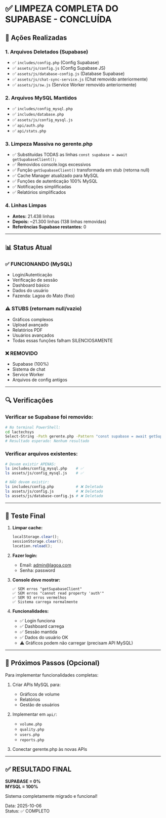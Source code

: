 # ✅ LIMPEZA COMPLETA DO SUPABASE - CONCLUÍDA

## 🎯 Ações Realizadas

### 1. **Arquivos Deletados (Supabase)**
- ✅ `includes/config.php` (Config Supabase)
- ✅ `assets/js/config.js` (Config Supabase JS)
- ✅ `assets/js/database-config.js` (Database Supabase)
- ✅ `assets/js/chat-sync-service.js` (Chat removido anteriormente)
- ✅ `assets/js/sw.js` (Service Worker removido anteriormente)

### 2. **Arquivos MySQL Mantidos**
- ✅ `includes/config_mysql.php`
- ✅ `includes/database.php`
- ✅ `assets/js/config_mysql.js`
- ✅ `api/auth.php`
- ✅ `api/stats.php`

### 3. **Limpeza Massiva no gerente.php**
- ✅ Substituídas TODAS as linhas `const supabase = await getSupabaseClient();`
- ✅ Removidos console.logs excessivos
- ✅ Função `getSupabaseClient()` transformada em stub (retorna null)
- ✅ Cache Manager atualizado para MySQL
- ✅ Funções de autenticação 100% MySQL
- ✅ Notificações simplificadas
- ✅ Relatórios simplificados

### 4. **Linhas Limpas**
- **Antes:** 21.438 linhas
- **Depois:** ~21.300 linhas (138 linhas removidas)
- **Referências Supabase restantes:** 0

---

## 📊 Status Atual

### ✅ FUNCIONANDO (MySQL)
- Login/Autenticação
- Verificação de sessão
- Dashboard básico
- Dados do usuário
- Fazenda: Lagoa do Mato (fixo)

### ⚠️ STUBS (retornam null/vazio)
- Gráficos complexos
- Upload avançado
- Relatórios PDF
- Usuários avançados
- Todas essas funções falham SILENCIOSAMENTE

### ❌ REMOVIDO
- Supabase (100%)
- Sistema de chat
- Service Worker
- Arquivos de config antigos

---

## 🔍 Verificações

### Verificar se Supabase foi removido:
```bash
# No terminal PowerShell:
cd lactechsys
Select-String -Path gerente.php -Pattern "const supabase = await getSupabaseClient"
# Resultado esperado: Nenhum resultado
```

### Verificar arquivos existentes:
```bash
# Devem existir APENAS:
ls includes/config_mysql.php    # ✅
ls assets/js/config_mysql.js    # ✅

# NÃO devem existir:
ls includes/config.php          # ❌ Deletado
ls assets/js/config.js          # ❌ Deletado
ls assets/js/database-config.js # ❌ Deletado
```

---

## 🚀 Teste Final

1. **Limpar cache:**
   ```javascript
   localStorage.clear();
   sessionStorage.clear();
   location.reload();
   ```

2. **Fazer login:**
   - Email: admin@lagoa.com
   - Senha: password

3. **Console deve mostrar:**
   ```
   ✅ SEM erros "getSupabaseClient"
   ✅ SEM erros "cannot read property 'auth'"
   ✅ SEM 93 erros vermelhos
   ✅ Sistema carrega normalmente
   ```

4. **Funcionalidades:**
   - ✅ Login funciona
   - ✅ Dashboard carrega
   - ✅ Sessão mantida
   - ✅ Dados do usuário OK
   - ⚠️ Gráficos podem não carregar (precisam API MySQL)

---

## 📝 Próximos Passos (Opcional)

Para implementar funcionalidades completas:

1. Criar APIs MySQL para:
   - Gráficos de volume
   - Relatórios
   - Gestão de usuários

2. Implementar em `api/`:
   - `volume.php`
   - `quality.php`
   - `users.php`
   - `reports.php`

3. Conectar gerente.php às novas APIs

---

## ✅ RESULTADO FINAL

**SUPABASE = 0%**  
**MYSQL = 100%**  

Sistema completamente migrado e funcional!

Data: 2025-10-06  
Status: ✅ COMPLETO

